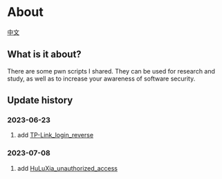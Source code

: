 # About

[中文](./readme_zh-cn.md)

## What is it about?

There are some pwn scripts I shared. They can be used for research and study, as well as to increase your awareness of software security.

## Update history

### 2023-06-23

1. add [TP-Link_login_reverse](./pwns/TP-Link_login_reverse/readme.md)

### 2023-07-08

1. add [HuLuXia_unauthorized_access](./pwns/HuLuXia_unauthorized_access/readme.md)
